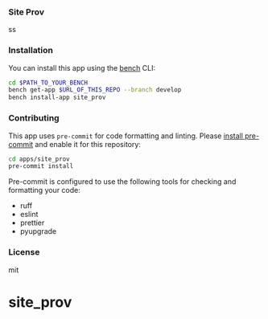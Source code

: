 ### Site Prov

ss

### Installation

You can install this app using the [bench](https://github.com/frappe/bench) CLI:

```bash
cd $PATH_TO_YOUR_BENCH
bench get-app $URL_OF_THIS_REPO --branch develop
bench install-app site_prov
```

### Contributing

This app uses `pre-commit` for code formatting and linting. Please [install pre-commit](https://pre-commit.com/#installation) and enable it for this repository:

```bash
cd apps/site_prov
pre-commit install
```

Pre-commit is configured to use the following tools for checking and formatting your code:

- ruff
- eslint
- prettier
- pyupgrade

### License

mit
# site_prov
